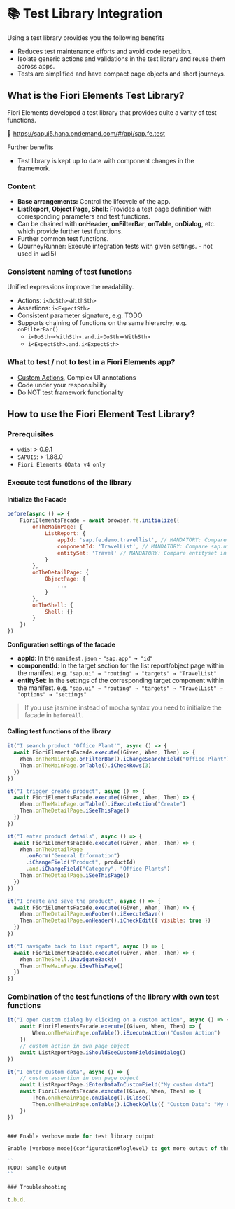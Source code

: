 # 📚 Test Library Integration

Using a test library provides you the following benefits

- Reduces test maintenance efforts and avoid code repetition.
- Isolate generic actions and validations in the test library and reuse them across apps.
- Tests are simplified and have compact page objects and short journeys.

## What is the Fiori Elements Test Library?

Fiori Elements developed a test library that provides quite a varity of test functions.

🔗 https://sapui5.hana.ondemand.com/#/api/sap.fe.test

Further benefits

- Test library is kept up to date with component changes in the framework.

### Content

- **Base arrangements:** Control the lifecycle of the app.
- **ListReport, Object Page, Shell:** Provides a test page definition with corresponding parameters and test functions.
- Can be chained with **onHeader**, **onFilterBar**, **onTable**, **onDialog**, etc. which provide further test functions.
- Further common test functions.
- (JourneyRunner: Execute integration tests with given settings. - not used in wdi5)

### Consistent naming of test functions

Unified expressions improve the readability.

- Actions: `i<DoSth><WithSth>`
- Assertions: `i<ExpectSth>`
- Consistent parameter signature, e.g. TODO
- Supports chaining of functions on the same hierarchy, e.g. `onFilterBar()`
  - `i<DoSth><WithSth>.and.i<DoSth><WithSth>`
  - `i<ExpectSth>.and.i<ExpectSth>`

### What to test / not to test in a Fiori Elements app?

- [Custom Actions](https://sapui5.hana.ondemand.com/sdk/#/topic/7619517a92414e27b71f02094bd08d06), Complex UI annotations
- Code under your responsibility
- Do NOT test framework functionality

## How to use the Fiori Element Test Library?

### Prerequisites

- `wdi5`: > 0.9.1
- `SAPUI5`: > 1.88.0
- `Fiori Elements OData v4 only`

### Execute test functions of the library

#### Initialize the Facade

```javascript
before(async () => {
    FioriElementsFacade = await browser.fe.initialize({
        onTheMainPage: {
            ListReport: {
                appId: 'sap.fe.demo.travellist', // MANDATORY: Compare sap.app.id in manifest.json
                componentId: 'TravelList', // MANDATORY: Compare sap.ui5.routing.targets.id in manifest.json
                entitySet: 'Travel' // MANDATORY: Compare entityset in manifest.json
            }
        },
        onTheDetailPage: {
            ObjectPage: {
                ...
            }
        },
        onTheShell: {
            Shell: {}
        }
    })
})
```

**Configuration settings of the facade**

- **appId**: In the `manifest.json` - `"sap.app" → "id"`
- **componentId**: In the target section for the list report/object page within the manifest.
  e.g. `"sap.ui" → "routing" → "targets" → "TravelList"`
- **entitySet**: In the settings of the corresponding target component within the manifest.
  e.g. `"sap.ui" → "routing" → "targets" → "TravelList" → "options" → "settings"`

> If you use jasmine instead of mocha syntax you need to initialize the facade in `beforeAll`.

#### Calling test functions of the library

```javascript
it("I search product 'Office Plant'", async () => {
  await FioriElementsFacade.execute((Given, When, Then) => {
    When.onTheMainPage.onFilterBar().iChangeSearchField("Office Plant").and.iExecuteSearch()
    Then.onTheMainPage.onTable().iCheckRows(3)
  })
})

it("I trigger create product", async () => {
  await FioriElementsFacade.execute((Given, When, Then) => {
    When.onTheMainPage.onTable().iExecuteAction("Create")
    Then.onTheDetailPage.iSeeThisPage()
  })
})

it("I enter product details", async () => {
  await FioriElementsFacade.execute((Given, When, Then) => {
    When.onTheDetailPage
      .onForm("General Information")
      .iChangeField("Product", productId)
      .and.iChangeField("Category", "Office Plants")
    Then.onTheDetailPage.iSeeThisPage()
  })
})

it("I create and save the product", async () => {
  await FioriElementsFacade.execute((Given, When, Then) => {
    When.onTheDetailPage.onFooter().iExecuteSave()
    Then.onTheDetailPage.onHeader().iCheckEdit({ visible: true })
  })
})

it("I navigate back to list report", async () => {
  await FioriElementsFacade.execute((Given, When, Then) => {
    When.onTheShell.iNavigateBack()
    Then.onTheMainPage.iSeeThisPage()
  })
})
```

### Combination of the test functions of the library with own test functions

```javascript
it("I open custom dialog by clicking on a custom action", async () => {
    await FioriElementsFacade.execute((Given, When, Then) => {
        When.onTheMainPage.onTable().iExecuteAction("Custom Action")
    })
    // custom action in own page object
    await ListReportPage.iShouldSeeCustomFieldsInDialog()
})

it("I enter custom data", async () => {
    // custom assertion in own page object
    await ListReportPage.iEnterDataInCustomField("My custom data")
    await FioriElementsFacade.execute((Given, When, Then) => {
        Then.onTheMainPage.onDialog().iClose()
        Then.onTheMainPage.onTable().iCheckCells({ "Custom Data": "My custom data" })
    })
})


### Enable verbose mode for test library output

Enable [verbose mode](configuration#loglevel) to get more output of the test library in your wdio configuration.

``
TODO: Sample output
``

### Troubleshooting

t.b.d.
```
